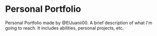 # Personal Portfolio
Personal Portfolio made by @ElJuanii00. 
A brief description of what I'm going to reach. 
It includes abilities, personal projects, etc.
